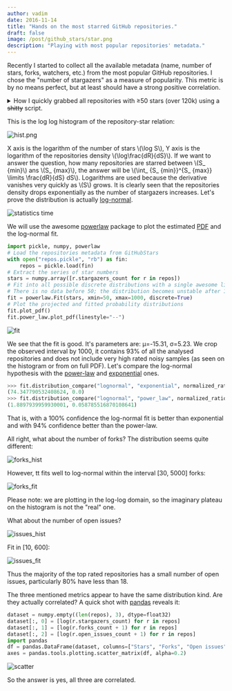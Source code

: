 ```yaml
--- 
author: vadim
date: 2016-11-14
title: "Hands on the most starred GitHub repositories." 
draft: false 
image: /post/github_stars/star.png
description: "Playing with most popular repositories' metadata." 
---
```

Recently I started to collect all the available metadata (name,
number of stars, forks, watchers, etc.) from the most popular GitHub repositories.
I chose the "number of stargazers" as a measure of popularity. This metric
is by no means perfect, but at least should have a strong positive correlation.
<details>
<summary>How I quickly grabbed all repositories with ≥50 stars (over 120k) using a <span style="text-decoration: line-through;">shitty</span> script.</summary>

Seems easy, but the GitHub API limits makes it nontrivial. Let me remind you:

1. Registered users may not issue more than 30 API requests per minute,
5,000 per hour. This is unpleasant but we can live with this, since only the
retrieval speed is reduced.
2. Search API is limited to 1000 results. This is much worse than (1), because
it limits the volume of data we can fetch even we have infinite time.

If we go to the GitHub web search and set the query to
[stars:>=50](https://github.com/search?utf8=%E2%9C%93&q=stars%3A%3E%3D50&ref=simplesearch),
we will get more than 124,000 results. Apparently, we cannot fetch
all of them in a single step and have to hack this. I've always loved to hack,
so I created [vmarkovtsev/GitHubStars](https://github.com/vmarkovtsev/GitHubStars).
It is a quick and dirty Python script which fetches Search API results
in batches. It works in two stages:

1. Probe GitHub Search API results for specific star intervals.
2. Fetch those intervals one by one.

For example, we probe the number of repositories returned from the query
`stars:50..60` and get 17,870 results. Too much (we've have a 1k limit, remember).
OK, then we probe `stars:50..55` and get 10,566. Still too much. We continue
to bisect the interval until we eventually converge to `stars:50..50`
with 1,885. That number is bigger than 1000; does it mean we are unable
to fetch all repositories rated with 50 stars? The answer is no, if we
apply a trick which I call "updated dual-order".

The idea is to sort the response by the last updated date of the repository 
(Search API allows setting different sort keys). We make 2 requests,
the first with ascending order and the second with descending. We take
1000 from the first and the last 885 from the second. Thus we extend the
maximum number of query results to 2k.

The outcome of the first stage is the list of the star intervals we are
able to consume as a whole, each yielding less than 2000 items.
Probes are made with the page size equal to 1 and are very fast. The second
stage alters the page size to 100 (the maximum allowed) and extracts the data.
Here is how to launch the script:

```
python3 github_stars.py -i <api token> -o repos.json
```

It takes about 2 hours to finish with my somewhat slow home internet connection.
We scheduled to record the stars snapshots every week in our production environment.
</details>

This is the log log histogram of the repository-star relation:

![hist.png](/post/github_stars/hist.png)

X axis is the logarithm of the number of stars \\(\\log S\\), Y axis is the logarithm
of the repositories density \\(\\log\\frac{dR}{dS}\\). If we want
to answer the question, how many repositories are starred between \\(S_ {min}\\)
ans \\(S_ {max}\\), the answer will be \\(\\int_ {S_ {min}}^{S_ {max}} \\limits \\frac{dR}{dS} dS\\).
Logarithms are used because the derivative vanishes very quickly as \\(S\\) grows.
It is clearly seen that the repositories density drops exponentially as the
number of stargazers increases. Let's prove the distribution is actually
[log-normal](https://en.wikipedia.org/wiki/Log-normal_distribution).

![statistics time](/post/github_stars/stats_time.png)

We will use the awesome [powerlaw](https://github.com/jeffalstott/powerlaw)
package to plot the estimated [PDF](https://en.wikipedia.org/wiki/Probability_density_function)
and the log-normal fit.

```python
import pickle, numpy, powerlaw
# Load the repositories metadata from GitHubStars
with open("repos.pickle", "rb") as fin:
    repos = pickle.load(fin)
# Extract the series of star numbers
stars = numpy.array([r.stargazers_count for r in repos])
# Fit into all possible discrete distributions with a single awesome line
# There is no data before 50; the distribution becomes unstable after 1000
fit = powerlaw.Fit(stars, xmin=50, xmax=1000, discrete=True)
# Plot the projected and fitted probability distributions
fit.plot_pdf()
fit.power_law.plot_pdf(linestyle="--")
```

![fit](/post/github_stars/fit.png)

We see that the fit is good. It's parameters are: μ=-15.31, σ=5.23.
We crop the observed interval by 1000,
it contains 93% of all the analysed repositories and does not include very high rated
noisy samples (as seen on the histogram or from on full PDF).
Let's compare the log-normal hypothesis with the
[power-law](https://en.wikipedia.org/wiki/Power_law#Power-law_probability_distributions)
and [exponential](https://en.wikipedia.org/wiki/Exponential_distribution) ones.

```python
>>> fit.distribution_compare("lognormal", "exponential", normalized_ratio=True)
(74.347790532408624, 0.0)
>>> fit.distribution_compare("lognormal", "power_law", normalized_ratio=True)
(1.8897939959930001, 0.058785516870108641)
```

That is, with a 100% confidence the log-normal fit is better than exponential
and with 94% confidence better than the power-law.

All right, what about the number of forks? The distribution seems quite different:

![forks_hist](/post/github_stars/forks_hist.png)

However, tt fits well to log-normal within the interval \[30, 5000\] forks:

![forks_fit](/post/github_stars/forks_fit.png)

Please note: we are plotting in the log-log domain, so the imaginary plateau
on the histogram is not the "real" one.

What about the number of open issues?

![issues_hist](/post/github_stars/issues_hist.png)

Fit in \[10, 600\]:

![issues_fit](/post/github_stars/issues_fit.png)

Thus the majority of the top rated repositories has a small number of open
issues, particularly 80% have less than 18.

The three mentioned metrics appear to have the same distribution kind.
Are they actually correlated? A quick shot with
[pandas](http://pandas.pydata.org/pandas-docs/version/0.18.1/visualization.html#scatter-matrix-plot)
reveals it:

```python
dataset = numpy.empty((len(repos), 3), dtype=float32)
dataset[:, 0] = [log(r.stargazers_count) for r in repos]
dataset[:, 1] = [log(r.forks_count + 1) for r in repos]
dataset[:, 2] = [log(r.open_issues_count + 1) for r in repos]
import pandas
df = pandas.DataFrame(dataset, columns=["Stars", "Forks", "Open issues"])
axes = pandas.tools.plotting.scatter_matrix(df, alpha=0.2)
```

![scatter](/post/github_stars/scatter.png)

So the answer is yes, all three are correlated.

<script async src="https://cdn.mathjax.org/mathjax/latest/MathJax.js?config=TeX-AMS_CHTML"></script>
